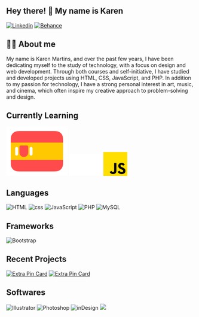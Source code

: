 <section>

## Hey there! 👋 My name is Karen

[<img src='https://img.shields.io/badge/LinkedIn-0077B5?style=for-the-badge&logo=linkedin&logoColor=white' alt='Linkedin' height='30'>](https://www.linkedin.com/in/kfrms/)
[<img src='https://img.shields.io/badge/Behance-0054F7?style=for-the-badge&logo=behance&logoColor=white' alt='Behance' height='30'>](https://www.behance.net/kfrms)


## 🙋‍♂️ About me
My name is Karen Martins, and over the past few years, I have been dedicating myself to the study of technology, with a focus on design and web development. Through both courses and self-initiative, I have studied and developed projects using HTML, CSS, JavaScript, and PHP. In addition to my passion for technology, I have a strong personal interest in art, music, and cinema, which often inspire my creative approach to problem-solving and design.
<!---
[![Anurag's GitHub stats](https://github-readme-stats.vercel.app/api?username=kahffeine&theme=dracula)](https://github.com/kahffeine)
--->
## Currently Learning
[![spanish flag](assets/spanish-flag-round.svg)](https://www.duolingo.com/profile/kfrms)
<a href="https://www.freecodecamp.org/fcc-ef577c68-1de3-4675-857c-aa0695df3171"><img src="assets/free-code-camp.svg" width="88"></a>
<img src="assets/js.png" width="64">

## Languages

![HTML](https://img.shields.io/badge/HTML5-E34F26?style=for-the-badge&logo=html5&logoColor=white)
![css](https://img.shields.io/badge/CSS3-1572B6?style=for-the-badge&logo=css3&logoColor=white)
![JavaScript](https://img.shields.io/badge/JavaScript-323330?style=for-the-badge&logo=javascript&logoColor=F7DF1E)
![PHP](https://img.shields.io/badge/php-%23777BB4.svg?style=for-the-badge&logo=php&logoColor=white)
![MySQL](https://img.shields.io/badge/mysql-4479A1.svg?style=for-the-badge&logo=mysql&logoColor=white)
  
## Frameworks
  
![Bootstrap](https://img.shields.io/badge/Bootstrap-563D7C?style=for-the-badge&logo=bootstrap&logoColor=white)

## Recent Projects

[![Extra Pin Card](https://github-readme-stats.vercel.app/api/pin/?username=kfrms&repo=pokemon-finder&show_owner=true&theme=dracula)](https://github.com/kfrms/pokemon-finder)
[![Extra Pin Card](https://github-readme-stats.vercel.app/api/pin/?username=kfrms&repo=calculator-study&show_owner=true&theme=dracula)](https://github.com/kfrms/calculator-study)

## Softwares

![Illustrator](https://img.shields.io/badge/Adobe%20Illustrator-FF9A00?style=for-the-badge&logo=adobe%20illustrator&logoColor=white)
![Photoshop](https://img.shields.io/badge/Adobe%20Photoshop-31A8FF?style=for-the-badge&logo=Adobe%20Photoshop&logoColor=black)
![inDesign](https://img.shields.io/badge/Adobe%20InDesign-FF3366?style=for-the-badge&logo=Adobe%20InDesign&logoColor=white)
<img src="https://img.shields.io/badge/Visual_Studio_Code-0078D4?style=for-the-badge&logo=visual%20studio%20code&logoColor=white" /> 

</section>
